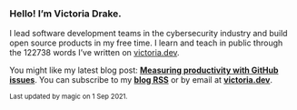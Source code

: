### Hello! I’m Victoria Drake.

I lead software development teams in the cybersecurity industry and build open source products in my free time. I learn and teach in public through the 122738 words I’ve written on [victoria.dev](https://victoria.dev).

You might like my latest blog post: **[Measuring productivity with GitHub issues](https://victoria.dev/blog/measuring-productivity-with-github-issues/)**. You can subscribe to my [**blog RSS**](https://victoria.dev/index.xml) or by email at [**victoria.dev**](https://victoria.dev).

<sub>Last updated by magic on 1 Sep 2021.</sub>
